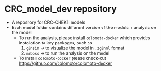 # CRC_model_dev repository

- A repository for CRC-CHEK1i models
- Each model folder contains different version of the models + analysis on the model
    - To run the analysis, please install `colomoto-docker` which provides installation to key packages, such as 
        1. `ginsim` -> to visualize the model in `.zginml` format 
        2. `maboss` -> to run the analysis on the model
    - To install `colomoto-docker` please check-out 
        https://github.com/colomoto/colomoto-docker

